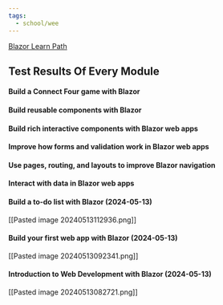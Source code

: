 ```yaml
---
tags:
  - school/wee
---
```


[Blazor Learn Path](https://learn.microsoft.com/en-us/training/paths/build-web-apps-with-blazor/)

## Test Results Of Every Module

#### Build a Connect Four game with Blazor
#### Build reusable components with Blazor
#### Build rich interactive components with Blazor web apps
#### Improve how forms and validation work in Blazor web apps
#### Use pages, routing, and layouts to improve Blazor navigation
#### Interact with data in Blazor web apps
#### Build a to-do list with Blazor (2024-05-13)
[[Pasted image 20240513112936.png]]
#### Build your first web app with Blazor (2024-05-13)
[[Pasted image 20240513092341.png]]
#### Introduction to Web Development with Blazor (2024-05-13)
[[Pasted image 20240513082721.png]]